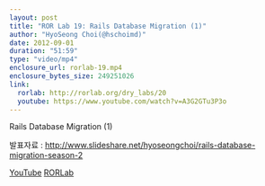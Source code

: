 ```yaml
---
layout: post
title: "ROR Lab 19: Rails Database Migration (1)"
author: "HyoSeong Choi(@hschoimd)"
date: 2012-09-01
duration: "51:59"
type: "video/mp4"
enclosure_url: rorlab-19.mp4
enclosure_bytes_size: 249251026
link:
  rorlab: http://rorlab.org/dry_labs/20
  youtube: https://www.youtube.com/watch?v=A3G2GTu3P3o
---
```


<p>Rails Database Migration (1)</p>

<p>발표자료 : <a href="http://www.slideshare.net/hyoseongchoi/rails-database-migration-season-2">http://www.slideshare.net/hyoseongchoi/rails-database-migration-season-2</a></p>

<div class="btn-group">
  <a class="btn btn-default btn-xs" href="{{ page.link.youtube }}">YouTube</a>
  <a class="btn btn-default btn-xs" href="{{ page.link.rorlab }}">RORLab</a>
</div>